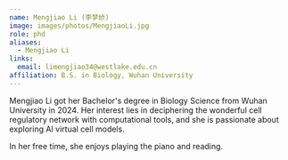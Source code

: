 ```yaml
---
name: Mengjiao Li (李梦娇)
image: images/photos/MengjiaoLi.jpg
role: phd 
aliases:
  - Mengjiao Li
links:
  email: limengjiao34@westlake.edu.cn
affiliation: B.S. in Biology, Wuhan University
---
```


Mengjiao Li got her Bachelor's degree in Biology Science from Wuhan University in 2024. Her interest lies in deciphering the wonderful cell regulatory network with computational tools, and she is passionate about exploring AI virtual cell models.

In her free time, she enjoys playing the piano and reading.